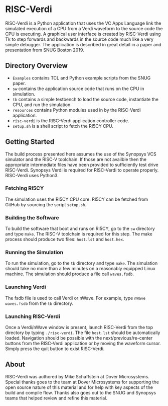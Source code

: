 # RISC-Verdi

RISC-Verdi is a Python application that uses the VC Apps Language link the simulated execution
of a CPU from a Verdi waveform to the source code the CPU is executing.  A graphical user
interface is created by RISC-Verdi using Tk to step forwards and backwards in the source code
much like a very simple debugger.  The application is described in great detail in a paper
and presentation from SNUG Boston 2019.

## Directory Overview
- `Examples` contains TCL and Python example scripts from the SNUG paper.
- `sw` contains the application source code that runs on the CPU in simulation.
- `tb` contains a simple testbench to load the source code, instantiate the CPU, and run the simulation.
- `resources` contains Python modules used in by the RISC-Verdi application.
- `risc-verdi` is the RISC-Verdi application controller code.
- `setup.sh` is a shell script to fetch the RI5CY CPU.

## Getting Started
The build process presented here assumes the use of the Synopsys VCS simulator and the RISC-V
toolchain.  If those are not availble then the appropriate intermediate files have been
provided to sufficiently test drive RISC-Verdi.  Synopsys Verdi is required for RISC-Verdi
to operate properly.  RISC-Verdi uses Python3.

### Fetching RI5CY
The simulation uses the RI5CY CPU core.  RI5CY can be fetched from GitHub by sourcing the
script `setup.sh`.

### Building the Software
To build the software that boot and runs on RI5CY, go to the `sw` directory and type `make`.
The RISC-V toolchain is required for this step.  The make process should produce two files:
`host.lst` and `host.hex`.

### Running the Simulation
To run the simulation, go to the `tb` directory and type `make`.  The simulation should
take no more than a few minutes on a reasonably equipped Linux machine.  The simulation
should produce a file call `waves.fsdb`.

### Launching Verdi
The fsdb file is used to call Verdi or nWave.  For example, type `nWave waves.fsdb` from
the `tb` directory.

### Launching RISC-Verdi
Once a Verdi/nWave window is present, launch RISC-Verdi from the top directory by typing
`./risc-verdi`.  The file `host.lst` should be automatically loaded.  Navigation should
be possible with the next/previous/re-center buttons from the RISC-Verdi application or
by moving the waveform cursor.  Simply press the quit button to exist RISC-Verdi.

## About
RISC-Verdi was authored by Mike Schaffstein at Dover Microsystems.  Special thanks goes to
the team at Dover Microsystems for supporting the open source nature of this material and
for help with key aspects of the build and compile flow.  Thanks also goes out to the SNUG
and Synopsys teams that helped review and refine this material.
